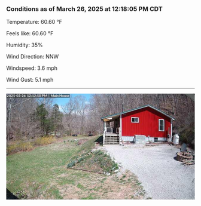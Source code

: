 ### Conditions as of March 26, 2025 at 12:18:05 PM CDT 

Temperature: 60.60 &deg;F

Feels like: 60.60 &deg;F

Humidity: 35%

Wind Direction: NNW

Windspeed: 3.6 mph

Wind Gust: 5.1 mph

---

<img src="./images/latest.jpeg"/>

